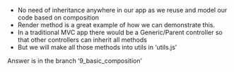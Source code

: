  - No need of inheritance anywhere in our app as we reuse and model our code based on composition
 - Render method is a great example of how we can demonstrate this.
 - In a traditional MVC app there would be a Generic/Parent controller so that other controllers can inherit all methods
 - But we will make all those methods into utils in ‘utils.js’

Answer is in the branch ‘9_basic_composition’

